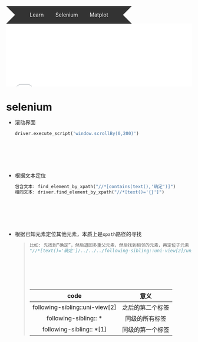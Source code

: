<div class="ribbon">
    <a href="learn"><spann>Learn</spann></a>
    <a href="#"><spann>Selenium</spann></a>
    <a href="#"><spann>Matplot</spann></a>
</div>

<div id="page1" class='headbar'>
    <iframe align="center" width="100%" height="170" src="show.html"  frameborder="no" border="0" marginwidth="0" marginheight="0" scrolling="no"></iframe>
</div>
<!-- <style>
    /* .headbar{
        display: inline-block;
    } */
    .headbar{
　　text-align:center;
    }
</style> -->

<!-- <object style="border:1px solid red" type="text/x-scriptlet" data="show.html" width="100%" height="200px"></object> -->

# selenium

* 滚动界面
    ```python
    driver.execute_script('window.scrollBy(0,200)')
    ```

* 根据文本定位
    ```python
    包含文本: find_element_by_xpath("//*[contains(text(),'确定')]")
    相同文本: driver.find_element_by_xpath("//*[text()='{}']")
    ```
* 根据已知元素定位其他元素，本质上是`xpath`路径的寻找
    >  ```python
    > 比如: 先找到“确定”，然后退回多重父元素，然后找到相邻的元素，再定位子元素
    > "//*[text()='确定']/../../../following-sibling::uni-view[2]/uni-view/uni-view[2]/uni-text/span"
    > ```
    >
    >   |  code   | 意义  |
    >   |  :--:  | :--: |
    >   | following-sibling::uni-view[2]  | 之后的第二个标签 |
    >   | following-sibling:: *  | 同级的所有标签 |
    >   | following-sibling:: *[1] | 同级的第一个标签 |









<!-- ———————————————————————————————————————————————— -->
<!-- ———————————————————————————————————————————————— -->
<style>
*{
    margin: 0;
    padding: 0;
}
.ribbon{
    display: inline-block;
}
.ribbon::before{
    margin-top: 48px;
    content: "";
    border: 24px solid #333;
    border-left-color: transparent;
    float: left;
}
.ribbon::after{
    margin-top: 48px;
    content: "";
    border: 24px solid #333;
    border-right-color: transparent;
    float: left;
}
a{
    float: left;
    height: 96px;
    text-decoration: none;
    overflow: hidden;
}
spann{
    margin-top: 48px;
    color: #fff;
    line-height:48px;
    padding: 0 16px;
    background: #333;
    display: inline-block;
    position: relative;
    transition: all 0.3s;
}
a:hover spann{
    margin-top: 40px;
    background: #666699;
}
spann::before{
    content: "";
    position: absolute;
    top: 48px;
    left: 0;
    border-right: 8px solid #666699;
    border-bottom: 8px solid #333;
}
spann::after{
    content: "";
    position: absolute;
    top:48px;
    right: 0;
    border-left: 8px solid #666699;
    border-bottom: 8px solid #333;
}
</style>